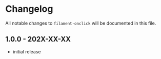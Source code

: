 # Changelog

All notable changes to `filament-onclick` will be documented in this file.

## 1.0.0 - 202X-XX-XX

- initial release
